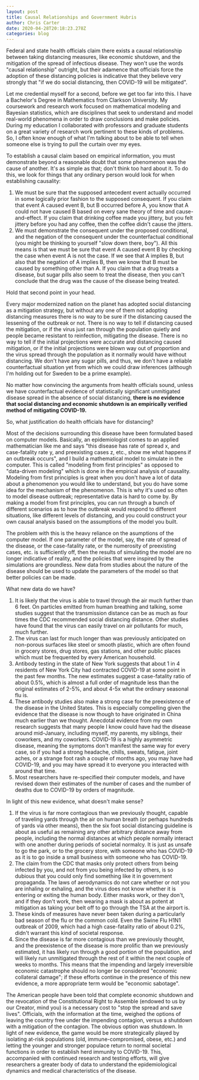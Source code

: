 ```yaml
---
layout: post
title: Causal Relationships and Government Hubris
author: Chris Carter
date: 2020-04-28T20:18:23.278Z
categories: blog
---
```

Federal and state health officials claim there exists a causal relationship between taking distancing measures, like economic shutdown, and the mitigation of the spread of infectious disease. They won't use the words "causal relationship" outright, but their adamence that officials force the adoption of these distancing policies is indicative that they believe very strongly that "if we do social distancing, then COVID-19 will be mitigated". 

Let me credential myself for a second, before we get too far into this. I have a Bachelor's Degree in Mathematics from Clarkson University. My coursework and research work focused on mathematical modeling and Bayesian statistics, which are disciplines that seek to understand and model real-world phenomena in order to draw conclusions and make policies. During my education I collaborated with professors and graduate students on a great variety of research work pertinent to these kinds of problems. So, I often know enough of what I'm talking about to be able to tell when someone else is trying to pull the curtain over my eyes.

To establish a causal claim based on empirical information, you must demonstrate beyond a reasonable doubt that some phenomenon was the cause of another. It's as simple as that; don't think too hard about it. To do this, we look for things that any ordinary person would look for when establishing causality:

1. We must be sure that the supposed antecedent event actually occurred in some logically prior fashion to the supposed consequent. If you claim that event A caused event B, but B occurred before A, you know that A could not have caused B based on every sane theory of time and cause-and-effect. If you claim that drinking coffee made you jittery, but you felt jittery before you had any coffee, then the coffee didn't cause the jitters.
2. We must demonstrate the consequent under the proposed conditional, and the negation of the consequent under the counterfactual conditional (you might be thinking to yourself "slow down there, boy"). All this means is that we must be sure that event A caused event B by checking the case when event A is not the case. If we see that A implies B, but also that the negation of A implies B, then we know that B must be caused by something other than A. If you claim that a drug treats a disease, but sugar pills also seem to treat the disease, then you can't conclude that the drug was the cause of the disease being treated.

Hold that second point in your head.

Every major modernized nation on the planet has adopted social distancing as a mitigation strategy, but without any one of them not adopting distancing measures there is no way to be sure if the distancing caused the lessening of the outbreak or not. There is no way to tell if distancing caused the mitigation, or if the virus just ran through the population quietly and people became resistant to reinfection, mitigating the disease. There is no way to tell if the initial projections were accurate and distancing caused mitigation, or if the initial projections were blown way out of proportion and the virus spread through the population as it normally would have without distancing. We don't have any sugar pills, and thus, we don't have a reliable counterfactual situation yet from which we could draw inferences (although I'm holding out for Sweden to be a prime example). 

No matter how convincing the arguments from health officials sound, unless we have counterfactual evidence of statistically significant unmitigated disease spread in the absence of social distancing, **there is no evidence that social distancing and economic shutdown is an empirically verified method of mitigating COVID-19.**

So, what justification do health officials have for distancing? 

Most of the decisions surrounding this disease have been formulated based on computer models. Basically, an epidemiologist comes to an applied mathematician like me and says "this disease has rate of spread x, and case-fatality rate y, and preexisting cases z, etc., show me what happens if an outbreak occurs", and I build a mathematical model to simulate in the computer. This is called "modeling from first principles" as opposed to "data-driven modeling" which is done in the empirical analysis of causality. Modeling from first principles is great when you don't have a lot of data about a phenomenon you would like to understand, but you do have some idea for the mechanism of the phenomenon. This is why it's used so often to model disease outbreak; representative data is hard to come by. By making a model from first principles, you can run through a bunch of different scenarios as to how the outbreak would respond to different situations, like different levels of distancing, and you could construct your own causal analysis based on the assumptions of the model you built.

The problem with this is the heavy reliance on the asumptions of the computer model. If one parameter of the model, say, the rate of spread of the disease, or the case-fatality rate, or the numerosity of preexisting cases, etc. is sufficiently off, then the results of simulating the model are no longer indicative of reality, and the policies that were inspired by the simulations are groundless. New data from studies about the nature of the disease should be used to update the parameters of the model so that better policies can be made. 

What new data do we have?

1. It is likely that the virus is able to travel through the air much further than 6 feet. On particles emitted from human breathing and talking, some studies suggest that the transmission distance can be as much as four times the CDC recommended social distancing distance. Other studies have found that the virus can easily travel on air pollutants for much, much further. 
2. The virus can last for much longer than was previously anticipated on non-porous surfaces like steel or smooth plastic, which are often found in grocery stores, drug stores, gas stations, and other public places which must be frequented by every American household.
3. Antibody testing in the state of New York suggests that about 1 in 4 residents of New York City had contracted COVID-19 at some point in the past few months. The new estimates suggest a case-fatality ratio of about 0.5%, which is almost a full order of magnitude less than the original estimates of 2-5%, and about 4-5x what the ordinary seasonal flu is. 
4. These antibody studies also make a strong case for the preexistence of the disease in the United States. This is especially compelling given the evidence that the disease is now though to have originated in China much earlier than we thought. Anecdotal evidence from my own research suggests that many people I know could have had the disease around mid-January, including myself, my parents, my siblings, their coworkers, and my coworkers. COVID-19 is a highly asymmetric disease, meaning the symptoms don't manifest the same way for every case, so if you had a strong headache, chills, sweats, fatigue, joint aches, or a strange foot rash a couple of months ago, you may have had COVID-19, and you may have spread it to everyone you interacted with around that time. 
5. Most researchers have re-specified their computer models, and have revised down their estimates of the number of cases and the number of deaths due to COVID-19 by orders of magnitude.

In light of this new evidence, what doesn't make sense?

1. If the virus is far more contagious than we previously thought, capable of traveling yards through the air on human breath (or perhaps hundreds of yards via other means), then the six foot social distancing guideline is about as useful as remaining any other arbitrary distance away from people, including the normal distances at which people normally interact with one another during periods of societal normalcy. It is just as unsafe to go the park, or to the grocery store, with someone who has COVID-19 as it is to go inside a small business with someone who has COVID-19.
2. The claim from the CDC that masks only protect others from being infected by you, and not from you being infected by others, is so dubious that you could only find something like it in government propaganda. The laws of aerodynamics do not care whether or not you are inhaling or exhaling, and the virus does not know whether it is entering or exiting the human body. Either masks work, or they don't, and if they don't work, then wearing a mask is about as potent at mitigation as taking your belt off to go through the TSA at the airport is.
3. These kinds of measures have never been taken during a particularly bad season of the flu or the common cold. Even the Swine Flu H1N1 outbreak of 2009, which had a high case-fatality ratio of about 0.2%, didn't warrant this kind of societal response. 
4. Since the disease is far more contagious than we previously thought, and the preexistence of the disease is more prolific than we previously estimated, it has likely run through a good portion of the population, and will likely run unmitigated through the rest of it within the next couple of weeks to months. This means that the impending and largely irreversible economic catastrophe should no longer be considered "economic collateral damage"; if these efforts continue in the presence of this new evidence, a more appropriate term would be "economic sabotage". 

The American people have been told that complete economic shutdown and the revocation of the Constitutional Right to Assemble (endowed to us by our Creator, mind you) is a necessary cost to "stop the spread and save lives". Officials, with the information at the time, weighed the options of leaving the country free under the impending contagion, versus a shutdown with a mitigation of the contagion. The obvious option was shutdown. In light of new evidence, the game would be more strategically played by isolating at-risk populations (old, immune-compromised, obese, etc.) and letting the younger and stronger populace return to normal societal functions in order to establish herd immunity to COVID-19. This, accompanied with continued research and testing efforts, will give researchers a greater body of data to understand the epidemiological dynamics and medical characteristics of the disease.